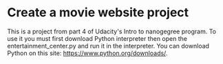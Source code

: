 # Create a movie website project
This is a project from part 4 of Udacity's Intro to nanogegree program. To use it you must first download Python interpreter then open the entertainment_center.py and run it in the interpreter. You can download Python on this site: https://www.python.org/downloads/.
